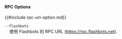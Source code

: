 #### RPC Options

{{#include rpc-url-option.md}}

`--flashbots`  
&nbsp;&nbsp;&nbsp;&nbsp;使用 Flashbots 的 RPC URL (<https://rpc.flashbots.net>).
